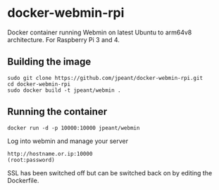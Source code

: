 # docker-webmin-rpi
Docker container running Webmin on latest Ubuntu to arm64v8 architecture. For Raspberry Pi 3 and 4.

## Building the image
```
sudo git clone https://github.com/jpeant/docker-webmin-rpi.git
cd docker-webmin-rpi
sudo docker build -t jpeant/webmin .
```

## Running the container
```
docker run -d -p 10000:10000 jpeant/webmin
```

Log into webmin and manage your server
```
http://hostname.or.ip:10000
(root:password)
```

SSL has been switched off but can be switched back on by editing the Dockerfile.
